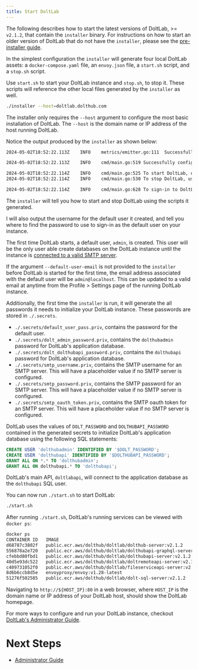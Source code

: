 ```yaml
---
title: Start DoltLab
---
```


The following describes how to start the latest versions of DoltLab, >= `v2.1.2`, that contain the `installer` binary. For instructions on how to start an older version of DoltLab that do not have the `installer`, please see the [pre-installer guide](../../older/installation/start-doltlab-pre-installer.md).

In the simplest configuration the `installer` will generate four local DoltLab assets: a `docker-compose.yaml` file, an `envoy.json` file, a `start.sh` script, and a `stop.sh` script.

Use `start.sh` to start your DoltLab instance and `stop.sh`, to stop it. These scripts will reference the other local files generated by the `installer` as well.

```bash
./installer --host=doltlab.dolthub.com
```

The installer only requires the `--host` argument to configure the most basic installation of DoltLab. The `--host` is the domain name or IP address of the host running DoltLab.

Notice the output produced by the `installer` as shown below:

```bash
2024-05-02T18:52:22.113Z	INFO	metrics/emitter.go:111	Successfully sent DoltLab usage metrics

2024-05-02T18:52:22.113Z	INFO	cmd/main.go:519	Successfully configured DoltLab	{"version": "v2.1.2"}

2024-05-02T18:52:22.114Z	INFO	cmd/main.go:525	To start DoltLab, use:	{"script": "/home/ubuntu/doltlab/start.sh"}
2024-05-02T18:52:22.114Z	INFO	cmd/main.go:530	To stop DoltLab, use:	{"script": "/home/ubuntu/doltlab/stop.sh"}

2024-05-02T18:52:22.114Z	INFO	cmd/main.go:628	To sign-in to DoltLab as the default user, use	{"username": "admin", "password: value of DEFAULT_USER_PASSWORD, stored at": "/home/ubuntu/doltlab/.secrets/default_user_pass.priv"}
```

The `installer` will tell you how to start and stop DoltLab using the scripts it generated.

I will also output the username for the default user it created, and tell you where to find the password to use to sign-in as the default user on your instance.

The first time DoltLab starts, a default user, `admin`, is created. This user will be the only user able create databases on the DoltLab instance until the instance is [connected to a valid SMTP server](../../guides/administrator/administrator.md#connect-smtp-server).

If the argument `--default-user-email` is not provided to the `installer` before DoltLab is started for the first time, the email address associated with the default user will be `admin@localhost`. This can be updated to a valid email at anytime from the Profile > Settings page of the running DoltLab instance.

Additionally, the first time the `installer` is run, it will generate the all passwords it needs to initialize your DoltLab instance. These passwords are stored in `./.secrets`.

- `./.secrets/default_user_pass.priv`, contains the password for the default user.
- `./.secrets/dolt_admin_password.priv`, contains the `dolthubadmin` password for DoltLab's application database.
- `./.secrets/dolt_dolthubapi_password.priv`, contains the `dolthubapi` password for DoltLab's application database.
- `./.secrets/smtp_username.priv`, contains the SMTP username for an SMTP server. This will have a placeholder value if no SMTP server is configured.
- `./.secrets/smtp_password.priv`, contains the SMTP password for an SMTP server. This will have a placeholder value if no SMTP server is configured.
- `./.secrets/smtp_oauth_token.priv`, contains the SMTP oauth token for an SMTP server. This will have a placeholder value if no SMTP server is configured.

DoltLab uses the values of `DOLT_PASSWORD` and `DOLTHUBAPI_PASSWORD` contained in the generated secrets to initialize DoltLab's application database using the following SQL statements:

```sql
CREATE USER 'dolthubadmin' IDENTIFIED BY '$DOLT_PASSWORD';
CREATE USER 'dolthubapi' IDENTIFIED BY '$DOLTHUBAPI_PASSWORD';
GRANT ALL ON *.* TO 'dolthubadmin';
GRANT ALL ON dolthubapi.* TO 'dolthubapi';
```

DoltLab's main API, `doltlabapi`, will connect to the application database as the `dolthubapi` SQL user.

You can now run `./start.sh` to start DoltLab:

```bash
./start.sh
```

After running `./start.sh`, DoltLab's running services can be viewed with `docker ps`:

```bash
docker ps
CONTAINER ID   IMAGE                                                             COMMAND                  CREATED        STATUS        PORTS                                                                                                                                                                                                                                                                     NAMES
d68787c3802f   public.ecr.aws/dolthub/doltlab/dolthub-server:v2.1.2              "docker-entrypoint.s…"   22 hours ago   Up 22 hours   3000/tcp                                                                                                                                                                                                                                                                  doltlab_doltlabui_1
556878a2e720   public.ecr.aws/dolthub/doltlab/dolthubapi-graphql-server:v2.1.2   "docker-entrypoint.s…"   22 hours ago   Up 22 hours   9000/tcp                                                                                                                                                                                                                                                                  doltlab_doltlabgraphql_1
cfebbd80fbd1   public.ecr.aws/dolthub/doltlab/dolthubapi-server:v2.1.2           "/app/go/services/do…"   22 hours ago   Up 22 hours                                                                                                                                                                                                                                                                             doltlab_doltlabapi_1
40d5e93dc522   public.ecr.aws/dolthub/doltlab/doltremoteapi-server:v2.1.2        "/app/go/services/do…"   22 hours ago   Up 22 hours                                                                                                                                                                                                                                                                             doltlab_doltlabremoteapi_1
c409731052f0   public.ecr.aws/dolthub/doltlab/fileserviceapi-server:v2.1.2       "/app/go/services/fi…"   22 hours ago   Up 22 hours                                                                                                                                                                                                                                                                             doltlab_doltlabfileserviceapi_1
8d6b6ccb8d5e   envoyproxy/envoy:v1.28-latest                                     "/docker-entrypoint.…"   22 hours ago   Up 22 hours   0.0.0.0:100->100/tcp, :::100->100/tcp, 0.0.0.0:443->443/tcp, :::443->443/tcp, 0.0.0.0:2001->2001/tcp, :::2001->2001/tcp, 0.0.0.0:4321->4321/tcp, :::4321->4321/tcp, 0.0.0.0:7770->7770/tcp, :::7770->7770/tcp, 0.0.0.0:50051->50051/tcp, :::50051->50051/tcp, 10000/tcp   doltlab_doltlabenvoy_1
51276f502585   public.ecr.aws/dolthub/doltlab/dolt-sql-server:v2.1.2             "tini -- docker-entr…"   22 hours ago   Up 22 hours   3306/tcp, 33060/tcp                                                                                                                                                                                                                                                       doltlab_doltlabdb_1
```

Navigating to `http://${HOST_IP}:80` in a web browser, where `HOST_IP` is the domain name or IP address of your DoltLab host, should show the DoltLab homepage.

For more ways to configure and run your DoltLab instance, checkout [DoltLab's Administrator Guide](../../guides/administrator.md).

# Next Steps

- [Administrator Guide](../../guides/administrator.md)
